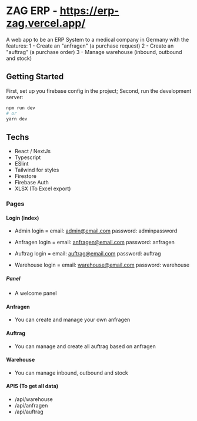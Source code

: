 # ZAG ERP - https://erp-zag.vercel.app/
A web app to be an ERP System to a medical company in Germany with the features:
1 - Create an "anfragen" (a purchase request)
2 - Create an "auftrag" (a purchase order)
3 - Manage warehouse (inbound, outbound and stock)

## Getting Started

First, set up you firebase config in the project;
Second, run the development server:

```bash
npm run dev
# or
yarn dev
```

## Techs
 - React / NextJs
 - Typescript
 - ESlint
 - Tailwind for styles
 - Firestore
 - Firebase Auth
 - XLSX (To Excel export)

### Pages
#### Login (index)
 - Admin login =
email: admin@email.com
password: adminpassword

 - Anfragen login = 
email: anfragen@email.com
password: anfragen

 - Auftrag login = 
email: auftrag@email.com
password: auftrag

 - Warehouse login = 
email: warehouse@email.com
password: warehouse

##### Panel
 - A welcome panel

#### Anfragen
 - You can create and manage your own anfragen

#### Auftrag
 - You can manage and create all auftrag based on anfragen
 
#### Warehouse
 - You can manage inbound, outbound and stock

#### APIS (To get all data)
 - /api/warehouse
 - /api/anfragen
 - /api/auftrag
 
 
 
